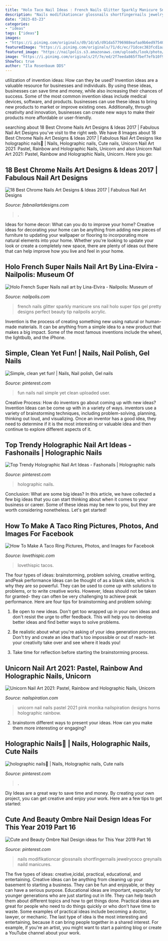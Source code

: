 ```yaml
---
title: "Holo Taco Nail Ideas : French Nails Glitter Sparkly Manicure Sns Nail Holo Super Tips Gel Pretty Designs Perfect Beauty Tip Nailpolis Acrylic"
description: "Nails modifikationcar glossnails shortfingernails jewelrycoco greynails naild manicures"
date: "2023-03-23"
categories:
- "ideas"
tags: ["ideas"]
images:
- "https://i.pinimg.com/originals/d9/1d/a5/d91da57796988eafaa9b6ed97540731d.jpg"
featuredImage: "https://i.pinimg.com/originals/71/dc/ec/71dcec383fcd1aa16ef910054a6c562e.jpg"
featured_image: "https://nailpolis.s3.amazonaws.com/uploads/look/photo/processed/1403713313-2-7423/holo_french.jpg"
image: "https://i.pinimg.com/originals/2f/7e/ed/2f7eeda865f7bef7efb10f9b3440f277.jpg"
ShowToc: true
author: "Ila Rosenbaum DDS"
---
```



utilization of invention ideas: How can they be used?
Invention ideas are a valuable resource for businesses and individuals. By using these ideas, businesses can save time and money, while also increasing their chances of success. Some of the most common invention ideas include medical devices, software, and products. businesses can use these ideas to bring new products to market or improve existing ones. Additionally, through creativity and innovation, businesses can create new ways to make their products more affordable or user-friendly.

	

		
searching about 18 Best Chrome Nails Art Designs &amp; Ideas 2017 | Fabulous Nail Art Designs you've visit to the right web. We have 8 Images about 18 Best Chrome Nails Art Designs &amp; Ideas 2017 | Fabulous Nail Art Designs like holographic nails🤩 | Nails, Holographic nails, Cute nails, Unicorn Nail Art 2021: Pastel, Rainbow and Holographic Nails, Unicorn and also Unicorn Nail Art 2021: Pastel, Rainbow and Holographic Nails, Unicorn. Here you go:
		
    
## 18 Best Chrome Nails Art Designs &amp; Ideas 2017 | Fabulous Nail Art Designs

<img loading=lazy src="http://fabnailartdesigns.com/wp-content/uploads/2017/02/18-Best-Chrome-Nails-Art-Designs-Ideas-2017-6.jpg" onerror="this.onerror=null;this.src='https://tse3.mm.bing.net/th?id=OIP.5YfYT5PfrNnJ8tKP81XRbgHaHa&amp;pid=15.1';" alt="18 Best Chrome Nails Art Designs &amp; Ideas 2017 | Fabulous Nail Art Designs">

_Source: fabnailartdesigns.com_

>. 

	

Ideas for home decor: What can you do to improve your home?
Creative ideas for decorating your home can be anything from adding new pieces of furniture to updating your wallpaper or flooring to incorporating more natural elements into your home. Whether you're looking to update your look or create a completely new space, there are plenty of ideas out there that can help improve how you live and feel in your home.

    
## Holo French Super Nails Nail Art By Lina-Elvira - Nailpolis: Museum Of

<img loading=lazy src="https://nailpolis.s3.amazonaws.com/uploads/look/photo/processed/1403713313-2-7423/holo_french.jpg" onerror="this.onerror=null;this.src='https://tse2.mm.bing.net/th?id=OIP.Ui8f8sLJr8Qz_CBuDNKT4gHaFj&amp;pid=15.1';" alt="Holo French Super Nails nail art by Lina-Elvira - Nailpolis: Museum of">

_Source: nailpolis.com_

>french nails glitter sparkly manicure sns nail holo super tips gel pretty designs perfect beauty tip nailpolis acrylic. 

	

Invention is the process of creating something new using natural or human-made materials. It can be anything from a simple idea to a new product that makes a big impact. Some of the most famous inventions include the wheel, the lightbulb, and the iPhone.

    
## Simple, Clean Yet Fun! | Nails, Nail Polish, Gel Nails

<img loading=lazy src="https://i.pinimg.com/originals/2f/7e/ed/2f7eeda865f7bef7efb10f9b3440f277.jpg" onerror="this.onerror=null;this.src='https://tse3.mm.bing.net/th?id=OIP.v-6B0nTslKFu2zpwAlMT2gHaJ4&amp;pid=15.1';" alt="Simple, clean yet fun! | Nails, Nail polish, Gel nails">

_Source: pinterest.com_

>fun nails nail simple yet clean uploaded user. 

	

Creative Process: How do inventors go about coming up with new ideas?
Invention Ideas can be come up with in a variety of ways. inventors use a variety of brainstorming techniques, including problem-solving, planning, thinking out loud, and visualizing. Once an inventor has a good idea, they need to determine if it is the most interesting or valuable idea and then continue to explore different aspects of it.

    
## Top Trendy Holographic Nail Art Ideas - Fashonails | Holographic Nails

<img loading=lazy src="https://i.pinimg.com/originals/d9/1d/a5/d91da57796988eafaa9b6ed97540731d.jpg" onerror="this.onerror=null;this.src='https://tse3.mm.bing.net/th?id=OIP.I88jx-NMTRpEmGGG0j2gVwHaHM&amp;pid=15.1';" alt="Top Trendy Holographic Nail Art Ideas - Fashonails | Holographic nails">

_Source: pinterest.com_

>holographic nails. 

	

Conclusion: What are some big ideas?
In this article, we have collected a few big ideas that you can start thinking about when it comes to your business or career. Some of these ideas may be new to you, but they are worth considering nonetheless. Let's get started!

    
## How To Make A Taco Ring Pictures, Photos, And Images For Facebook

<img loading=lazy src="http://www.lovethispic.com/uploaded_images/136758-How-To-Make-A-Taco-Ring.jpg?1" onerror="this.onerror=null;this.src='https://tse1.mm.bing.net/th?id=OIP.9c2ZJHaKA2SXn792nJ8URgHaGL&amp;pid=15.1';" alt="How To Make A Taco Ring Pictures, Photos, and Images for Facebook">

_Source: lovethispic.com_

>lovethispic tacos. 

	

The four types of ideas: brainstorming, problem solving, creative writing, andPeak performance
Ideas can be thought of as a blank slate, which is why they are so powerful. They can be used to come up with solutions to problems, or to write creative works. However, Ideas should not be taken for granted- they can often be very challenging to achieve peak performance. Here are four tips for brainstorming and problem solving:
1. Be open to new ideas. Don't get too wrapped up in your own ideas and don't resist the urge to offer feedback. This will help you to develop better ideas and find better ways to solve problems.

2. Be realistic about what you're asking of your idea generation process. Don't try and create an idea that's too impossible or out of reach- let your creativity take over and see where it leads you!

3. Take time for reflection before starting the brainstorming process.

    
## Unicorn Nail Art 2021: Pastel, Rainbow And Holographic Nails, Unicorn

<img loading=lazy src="http://nailspiration.com/wp-content/uploads/2017/02/pink-pastel-unicorn-nail-design-CJGAfr8MyVi-monika__nails-819x1024.jpg" onerror="this.onerror=null;this.src='https://tse3.mm.bing.net/th?id=OIP._TtsKt9oXrvSkLVmssbCfwHaJQ&amp;pid=15.1';" alt="Unicorn Nail Art 2021: Pastel, Rainbow and Holographic Nails, Unicorn">

_Source: nailspiration.com_

>unicorn nail nails pastel 2021 pink monika nailspiration designs horns holographic rainbow. 

	

2. brainstorm different ways to present your ideas. How can you make them more interesting or engaging?

    
## Holographic Nails🤩 | Nails, Holographic Nails, Cute Nails

<img loading=lazy src="https://i.pinimg.com/originals/71/dc/ec/71dcec383fcd1aa16ef910054a6c562e.jpg" onerror="this.onerror=null;this.src='https://tse3.mm.bing.net/th?id=OIP.OAFd2yT5cd_DChC7VDJ0qQHaJ4&amp;pid=15.1';" alt="holographic nails🤩 | Nails, Holographic nails, Cute nails">

_Source: pinterest.com_

>. 

	

Diy Ideas are a great way to save time and money. By creating your own project, you can get creative and enjoy your work. Here are a few tips to get started: 

    
## Cute And Beauty Ombre Nail Design Ideas For This Year 2019 Part 16

<img loading=lazy src="https://i.pinimg.com/736x/72/41/78/7241786be0b9689e8008672bcb62f70f.jpg" onerror="this.onerror=null;this.src='https://tse1.mm.bing.net/th?id=OIP.YmNFvHHcEh8yIWnR159xSQHaMP&amp;pid=15.1';" alt="Cute and Beauty Ombre Nail Design ideas for This Year 2019 Part 16">

_Source: pinterest.com_

>nails modifikationcar glossnails shortfingernails jewelrycoco greynails naild manicures. 

	

The five types of ideas: creative,icidal, practical, educational, and entertaining.
Creative ideas can be anything from cleaning up your basement to starting a business. They can be fun and enjoyable, or they can have a serious purpose. Educational ideas are important, especially for younger generations who are just starting out in life. They can help teach them about different topics and how to get things done. Practical ideas are great for people who need to do things quickly or who don't have time to waste. Some examples of practical ideas include becoming a doctor, lawyer, or mechanic. The last type of idea is the most interesting and entertaining, because it can bring people together in a shared interest. For example, if you're an artist, you might want to start a painting blog or create a YouTube channel about your work.

